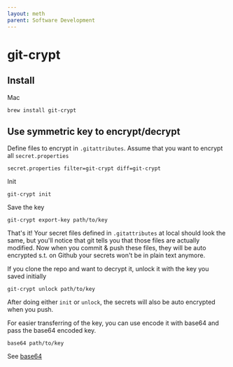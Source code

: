 ```yaml
---
layout: meth
parent: Software Development
---
```


# git-crypt

## Install

Mac

```
brew install git-crypt
```

## Use symmetric key to encrypt/decrypt

Define files to encrypt in `.gitattributes`. Assume that you want to encrypt all `secret.properties`

```
secret.properties filter=git-crypt diff=git-crypt
```

Init

```
git-crypt init
```

Save the key

```
git-crypt export-key path/to/key
```

That's it! Your secret files defined in `.gitattributes` at local should look the same, but you'll notice that git tells you that those files are actually modified. Now when you commit & push these files, they will be auto encrypted s.t. on Github your secrets won't be in plain text anymore.

If you clone the repo and want to decrypt it, unlock it with the key you saved initially

```
git-crypt unlock path/to/key
```

After doing either `init` or `unlock`, the secrets will also be auto encrypted when you push.

For easier transferring of the key, you can use encode it with base64 and pass the base64 encoded key.

```
base64 path/to/key
```

See [base64](base64)